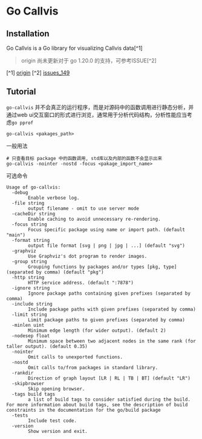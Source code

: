 # Go Callvis


## Installation

Go Callvis is a Go library for visualizing Callvis data[^1]

> origin 尚未更新对于 go 1.20.0 的支持，可参考ISSUE[^2]

[^1] [origin](https://github.com/ofabry/go-callvis)
[^2] [issues_149](https://github.com/ofabry/go-callvis/issues/149)

## Tutorial

`go-callvis` 并不会真正的运行程序，而是对源码中的函数调用进行静态分析，并通过web ui交互窗口的形式进行浏览，通常用于分析代码结构，分析性能应当考虑`go pprof`

```shell
go-callvis <pakages_path>
```

一般用法
```shell
# 只查看目标 package 中的函数调用, std库以及内部的函数不会显示出来
go-callvis -nointer -nostd -focus <pakage_import_name>
```

可选命令

```
Usage of go-callvis:
  -debug
    	Enable verbose log.
  -file string
    	output filename - omit to use server mode
  -cacheDir string
    	Enable caching to avoid unnecessary re-rendering.
  -focus string
    	Focus specific package using name or import path. (default "main")
  -format string
    	output file format [svg | png | jpg | ...] (default "svg")
  -graphviz
    	Use Graphviz's dot program to render images.
  -group string
    	Grouping functions by packages and/or types [pkg, type] (separated by comma) (default "pkg")
  -http string
    	HTTP service address. (default ":7878")
  -ignore string
    	Ignore package paths containing given prefixes (separated by comma)
  -include string
    	Include package paths with given prefixes (separated by comma)
  -limit string
    	Limit package paths to given prefixes (separated by comma)
  -minlen uint
    	Minimum edge length (for wider output). (default 2)
  -nodesep float
    	Minimum space between two adjacent nodes in the same rank (for taller output). (default 0.35)
  -nointer
    	Omit calls to unexported functions.
  -nostd
    	Omit calls to/from packages in standard library.
  -rankdir
        Direction of graph layout [LR | RL | TB | BT] (default "LR")
  -skipbrowser
    	Skip opening browser.
  -tags build tags
    	a list of build tags to consider satisfied during the build. For more information about build tags, see the description of build constraints in the documentation for the go/build package
  -tests
    	Include test code.
  -version
    	Show version and exit.
```